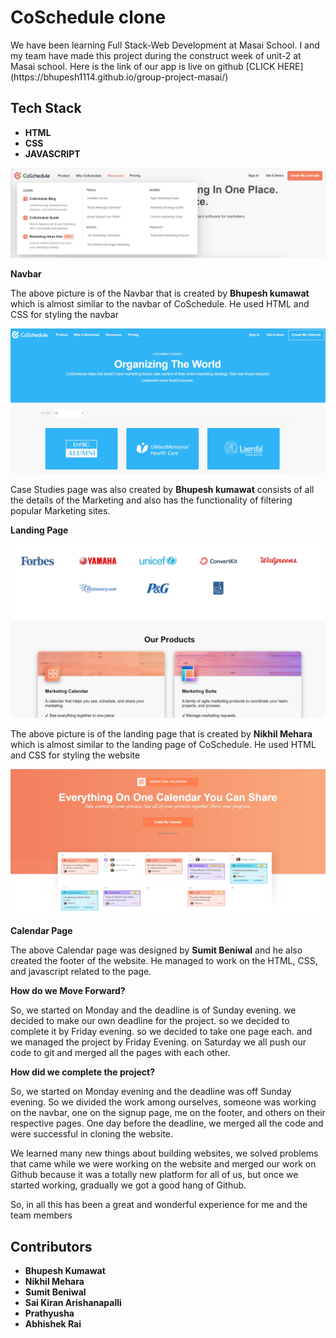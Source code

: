 # CoSchedule clone
<p>We have been learning Full Stack-Web Development at Masai School. I and my team have made this project during the construct week of unit-2 at Masai school. Here is the link of our app is live on github [CLICK HERE](https://bhupesh1114.github.io/group-project-masai/)
</p>

## Tech Stack

<ul>
<li><b>HTML</b></li>
<li><b>CSS</b></li>
<li><b>JAVASCRIPT</b></li>
</ul>

<img src="./navbar.jpg">

<b>Navbar</b>
<p>The above picture is of the Navbar that is created by <b>Bhupesh kumawat</b> which is almost similar to the navbar of CoSchedule. He used HTML and CSS for styling the navbar</p>


<img src="./case-studies.jpg">


<p>Case Studies page was also created by <b>Bhupesh kumawat</b> consists of all the details of the Marketing and also has the functionality of filtering popular Marketing sites.</p>


<b>Landing Page</b>

<img src="./nikhil.jpg">
<p>The above picture is of the landing page that is created by <b>Nikhil Mehara</b> which is almost similar to the landing page of CoSchedule. He used HTML and CSS for styling the website</p>


<img src="./calendar.jpg">

<b>Calendar Page</b>
<p>The above Calendar page was designed by <b>Sumit Beniwal</b> and he also created the footer of the website. He managed to work on the HTML, CSS, and javascript related to the page.</p>





<b>How do we Move Forward?</b>
<p>So, we started on Monday and the deadline is of Sunday evening. we decided to make our own deadline for the project. so we decided to complete it by Friday evening. so we decided to take one page each. and we managed the project by Friday Evening. on Saturday we all push our code to git and merged all the pages with each other.</p>


<b>How did we complete the project?</b>
<p>So, we started on Monday evening and the deadline was off Sunday evening. So we divided the work among ourselves, someone was working on the navbar, one on the signup page, me on the footer, and others on their respective pages. One day before the deadline, we merged all the code and were successful in cloning the website.</p>

<p>We learned many new things about building websites, we solved problems that came while we were working on the website and merged our work on Github because it was a totally new platform for all of us, but once we started working, gradually we got a good hang of Github.</p>

<p>So, in all this has been a great and wonderful experience for me and the team members</p>

## Contributors

<ul>
<li><b>Bhupesh Kumawat</b></li>
<li><b>Nikhil Mehara</b></li>
<li><b>Sumit Beniwal</b></li>
<li><b>Sai Kiran Arishanapalli</b> </li>
<li><b>Prathyusha</b></li>
<li><b>Abhishek Rai</b></li>
</ul>

